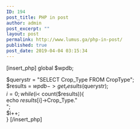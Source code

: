 ```yaml
---
ID: 194
post_title: PHP in post
author: admin
post_excerpt: ""
layout: post
permalink: http://www.lumus.ga/php-in-post/
published: true
post_date: 2019-04-04 03:15:34
---
```

[insert_php] 
global $wpdb;

$querystr = "SELECT Crop_Type FROM CropType";  
$results = $wpdb->get_results($querystr);  
$i=0;  
while ($i< count($results)){  
echo $results[$i]->Crop_Type."<br />";  
$i++;  
} 
[/insert_php]